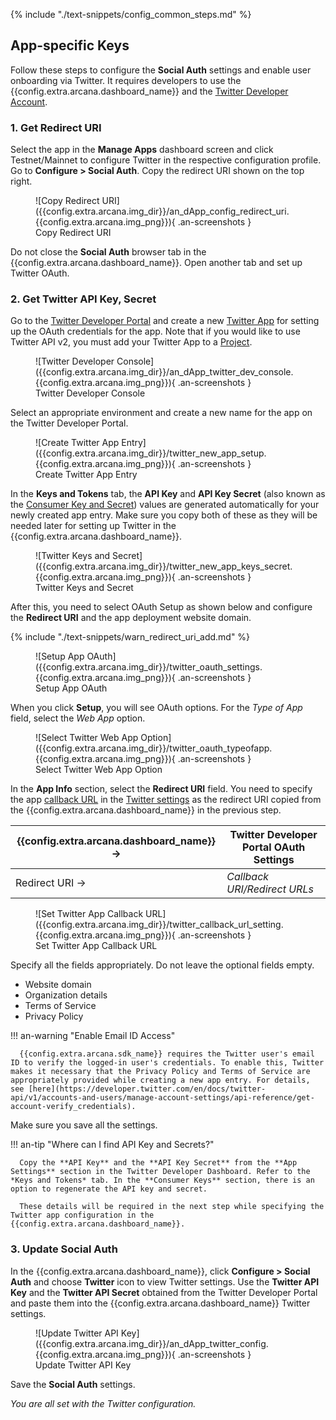 {% include "./text-snippets/config_common_steps.md" %}

## App-specific Keys

Follow these steps to configure the **Social Auth** settings and enable user onboarding via Twitter. It requires developers to use the {{config.extra.arcana.dashboard_name}} and the [Twitter Developer Account](https://developer.twitter.com/en/docs/twitter-api/getting-started/getting-access-to-the-twitter-api).

### 1. Get Redirect URI  

Select the app in the **Manage Apps** dashboard screen and click Testnet/Mainnet to configure Twitter in the respective configuration profile. Go to **Configure > Social Auth**. Copy the redirect URI shown on the top right.

<figure markdown="span">
  ![Copy Redirect URI]({{config.extra.arcana.img_dir}}/an_dApp_config_redirect_uri.{{config.extra.arcana.img_png}}){ .an-screenshots }
  <figcaption>Copy Redirect URI</figcaption>
</figure>

Do not close the **Social Auth** browser tab in the {{config.extra.arcana.dashboard_name}}. Open another tab and set up Twitter OAuth.

### 2. Get Twitter API Key, Secret

Go to the [Twitter Developer Portal](https://developer.twitter.com/en/portal/projects-and-apps) and create a new [Twitter App](https://developer.x.com/en/docs/apps/overview) for setting up the OAuth credentials for the app. Note that if you would like to use Twitter API v2, you must add your Twitter App to a [Project](https://developer.x.com/en/docs/projects/overview).

<figure markdown="span">
  ![Twitter Developer Console]({{config.extra.arcana.img_dir}}/an_dApp_twitter_dev_console.{{config.extra.arcana.img_png}}){ .an-screenshots }
  <figcaption>Twitter Developer Console</figcaption>
</figure>

Select an appropriate environment and create a new name for the app on the Twitter Developer Portal.

<figure markdown="span">
  ![Create Twitter App Entry]({{config.extra.arcana.img_dir}}/twitter_new_app_setup.{{config.extra.arcana.img_png}}){ .an-screenshots }
  <figcaption>Create Twitter App Entry</figcaption>
</figure>

In the **Keys and Tokens** tab, the **API Key** and **API Key Secret** (also known as the [Consumer Key and Secret](https://developer.x.com/en/docs/authentication/oauth-1-0a/api-key-and-secret)) values are generated automatically for your newly created app entry. Make sure you copy both of these as they will be needed later for setting up Twitter in the {{config.extra.arcana.dashboard_name}}. 
 
<figure markdown="span">
  ![Twitter Keys and Secret]({{config.extra.arcana.img_dir}}/twitter_new_app_keys_secret.{{config.extra.arcana.img_png}}){ .an-screenshots }
  <figcaption>Twitter Keys and Secret</figcaption>
</figure>

After this, you need to select OAuth Setup as shown below and configure the **Redirect URI** and the app deployment website domain.

{% include "./text-snippets/warn_redirect_uri_add.md" %}

<figure markdown="span">
  ![Setup App OAuth]({{config.extra.arcana.img_dir}}/twitter_oauth_settings.{{config.extra.arcana.img_png}}){ .an-screenshots }
  <figcaption>Setup App OAuth</figcaption>
</figure>

When you click **Setup**, you will see OAuth options. For the *Type of App* field, select the *Web App* option.

<figure markdown="span">
  ![Select Twitter Web App Option]({{config.extra.arcana.img_dir}}/twitter_oauth_typeofapp.{{config.extra.arcana.img_png}}){ .an-screenshots }
  <figcaption>Select Twitter Web App Option</figcaption>
</figure>

In the **App Info** section, select the **Redirect URI** field. You need to specify the app [callback URL](https://developer.twitter.com/en/docs/apps/callback-urls) in the [Twitter settings](https://www.cozmoslabs.com/docs/profile-builder-2/add-ons/social-connect/create-twitter-app-social-connect/) as the redirect URI copied from the {{config.extra.arcana.dashboard_name}} in the previous step. 

| {{config.extra.arcana.dashboard_name}}  -> | Twitter Developer Portal OAuth Settings|
| --- | --- |
| Redirect URI -> |*Callback URI/Redirect URLs*|

<figure markdown="span">
  ![Set Twitter App Callback URL]({{config.extra.arcana.img_dir}}/twitter_callback_url_setting.{{config.extra.arcana.img_png}}){ .an-screenshots }
  <figcaption>Set Twitter App Callback URL</figcaption>
</figure>

Specify all the fields appropriately. Do not leave the optional fields empty.

- Website domain
- Organization details
- Terms of Service
- Privacy Policy

!!! an-warning "Enable Email ID Access"

      {{config.extra.arcana.sdk_name}} requires the Twitter user's email ID to verify the logged-in user's credentials. To enable this, Twitter makes it necessary that the Privacy Policy and Terms of Service are appropriately provided while creating a new app entry. For details, see [here](https://developer.twitter.com/en/docs/twitter-api/v1/accounts-and-users/manage-account-settings/api-reference/get-account-verify_credentials).

Make sure you save all the settings.

!!! an-tip "Where can I find API Key and Secrets?"

      Copy the **API Key** and the **API Key Secret** from the **App Settings** section in the Twitter Developer Dashboard. Refer to the *Keys and Tokens* tab. In the **Consumer Keys** section, there is an option to regenerate the API key and secret. 

      These details will be required in the next step while specifying the Twitter app configuration in the {{config.extra.arcana.dashboard_name}}.

### 3. Update Social Auth

In the {{config.extra.arcana.dashboard_name}}, click **Configure > Social Auth** and choose **Twitter** icon to view Twitter settings. Use the **Twitter API Key** and the **Twitter API Secret** obtained from the Twitter Developer Portal and paste them into the {{config.extra.arcana.dashboard_name}} Twitter settings.

<figure markdown="span">
  ![Update Twitter API Key]({{config.extra.arcana.img_dir}}/an_dApp_twitter_config.{{config.extra.arcana.img_png}}){ .an-screenshots }
  <figcaption>Update Twitter API Key</figcaption>
</figure>

Save the **Social Auth** settings. 

*You are all set with the Twitter configuration.*
